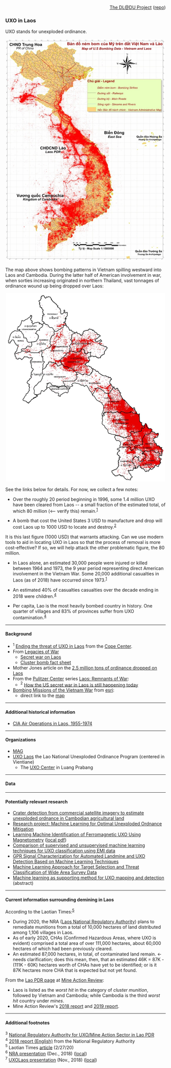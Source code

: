 <a id="top"></a>
<p align="right"> <a href="https://sj-simmons.github.io/dl">The DL@DU Project</a> (<a href="https://www.github.com/sj-simmons/deep-learning#top">repo</a>) </p>

###  UXO in Laos

UXO stands for unexploded ordinance.

<p align="center">
  <img width="500" src="images/IMG_3383.jpg">
</p>

The map above shows bombing patterns in Vietnam spilling westward into Laos and
Cambodia. During the latter half of American involvement in war, when sorties
increasing originated in northern Thailand, vast tonnages of ordinance wound up
being dropped over Laos:

<p align="center">
  <img width="500" src="images/contaminationmap.jpg">
</p>

See the links below for details. For now, we collect a few notes:

* Over the roughly 20 period beginning in 1996, some 1.4 million UXO have
  been cleared from Laos -- a small fraction of the estimated total, of
  which 80 million (<-- verify this) remain.<sup>[1](#footnote1)</sup>

* A bomb that cost the United States 3 USD to manufacture and drop will cost Laos up to
  1000 USD to locate and destroy.<sup>[2](#footnote2)</sup>

It is this last figure (1000 USD) that warrants attacking. Can we use modern tools to aid
in locating UXO in Laos so that the process of removal is more cost-effective? If so, we
will help attack the other problematic figure, the 80 million.

* In Laos alone, an estimated 30,000 people were injured or killed between 1964 and 1973,
  the 9 year period representing direct American involvement in the Vietnam War. Some
  20,000 additional casualties in Laos (as of 2018) have occurred since 1973.<sup>[1](#footnote1)</sup>

* An estimated 40% of casualties casualties over the decade ending in 2018 were children.<sup>[4](#footnote4)</sup>

* Per capita, Lao is the most heavily bombed country in history. One quarter of villages
  and 83% of provinces suffer from UXO contamination.<sup>[4](#footnote4)</sup>

---
#### Background
* <a name="footnote1"><sup>1</sup> [Ending the threat of UXO in Laos](http://copelaos.org/what-is-happening/unexploded-ordnance/ending-the-threat-of-cluster-bombs-and-uxo/) from the [Cope Center](http://copelaos.org/).
* From [Legacies of War](http://legaciesofwar.org/)
  * [Secret war on Laos](http://legaciesofwar.org/about-laos/secret-war-laos/)
  * [Cluster bomb fact sheet](http://legaciesofwar.org/resources/cluster-bomb-fact-sheet/)
* Mother Jones article on the [2.5 million tons of ordinance dropped on Laos](https://www.motherjones.com/politics/2014/03/laos-vietnam-war-us-bombing-uxo/)
* From the [Pulitzer Center](https://pulitzercenter.org/) series [Laos: Remnants of War](https://pulitzercenter.org/projects/laos-remnants-war):
  * <a name="footnote2"><sup>2</sup></a> [How the US secret war in Laos is still happening today](https://pulitzercenter.org/reporting/how-us-secret-war-laos-still-happening-today)
* [Bombing Missions of the Vietnam War](https://www.esri.com/en-us/maps-we-love/gallery/vietnam-bombing) from [esri](https://www.esri.com/en-us/home):
  * direct link to the [map](https://webapps-cdn.esri.com/CDN/page-templates/products/map-cookbook/vietnam.html)

---
#### Additional historical information
* [CIA Air Operations in Laos, 1955-1974](https://www.cia.gov/library/center-for-the-study-of-intelligence/csi-publications/csi-studies/studies/winter99-00/art7.html?fbclid=IwAR1sADPMRS8dfel-x3TzpOdp0Ixn2oor5vDnTIlj_RedbcbHqJRZTmvYz4s)

---
#### Organizations

* [MAG](https://www.maginternational.org/what-we-do/where-we-work/laos/)
* [UXO Laos](https://www.uxolao.org/) the Lao National Unexploded Ordinance
  Program (centered in Vientiane)
  * The [UXO Center](https://www.luangprabang-laos.com/Visit-UXO-Laos-center) in
    Luang Prabang

---
#### Data

---
#### Potentially relevant research

* [Crater detection from commercial satellite imagery to estimate unexploded ordnance in Cambodian agricultural land](https://journals.plos.org/plosone/article?id=10.1371/journal.pone.0229826#sec003)
* [Research project: Machine Learning for Optimal Unexploded Ordnance Mitigation](https://www.southampton.ac.uk/oes/research/projects/machine-learning.page)
* [Learning Machine Identification of Ferromagnetic UXO Using Magnetometry](https://www.researchgate.net/publication/273501531_Learning_Machine_Identification_of_Ferromagnetic_UXO_Using_Magnetometry) ([local pdf](lit/LearningMachineID.pdf))
* [Comparison of supervised and unsupervised machine learning techniques for UXO classification using EMI data](https://ui.adsabs.harvard.edu/abs/2011SPIE.8017E..06B/abstract)
* [GPR Signal Characterization for Automated Landmine and UXO Detection Based on Machine Learning Techniques](https://www.mdpi.com/2072-4292/6/10/9729)
* [Machine Learning Approach for Target Selection and Threat Classification of Wide Area Survey Data](https://www.serdp-estcp.org/Program-Areas/Munitions-Response/Land/Modeling-and-Signal-Processing/MR-1570)
* [Machine learning as supporting method for UXO mapping and detection](https://meetingorganizer.copernicus.org/EGU2020/EGU2020-22594.html?pdf) (abstract)

---
#### Current information surrounding demining in Laos

According to the Laotian Times:<sup>[5](#footnote5)</sup>

* During 2020, the NRA ([Laos National Regulatory Authority](http://www.nra.gov.la/)) plans to remediate
  munitions from a total of 10,000 hectares of land distributed
  among 1,106 villages in Laos.
* As of early 2020, CHAs (Confirmed Hazardous Areas, where UXO is evident)
  comprised a total area of over 111,000 hectares, about 60,000 hectares
  of which had been previously cleared.
* An estimated 87,000 hectares, in total, of contaminated land
  remain. <- needs clarification; does this mean, then, that
  an estimated 46K = 87K - (111K - 60K) hectares worth of CHAs have
  yet to be identified; or is it 87K hectares more CHA that is expected but not
  yet found.

From the [Lao PDR page](http://www.mineactionreview.org/country/lao-peoples-democratic-republic)
at [Mine Action Review](http://www.mineactionreview.org):
* Laos is listed as the *worst hit* in the category of *cluster munition*, followed by Vietnam
  and Cambodia; while Cambodia is the third *worst hit* country under *mines*.
* Mine Action Review's [2018 report](http://www.mineactionreview.org/assets/downloads/Clearing_Cluster_Munition_Remnants_2018_Lao_PDR.pdf) and [2019 report](http://www.mineactionreview.org/assets/downloads/Lao_PDR_Clearing_Cluster_Munition_Remnants_2019-62-77.pdf).

---
#### Additional footnotes

<a name="footnote3"><sup>3</sup></a> [National Regulatory Authority for UXO/Mine Action Sector in Lao PDR](http://www.nra.gov.la/resources.html)  
<a name="footnote4"><sup>4</sup></a> [2018 report (English)](http://www.nra.gov.la/resources/Annual%20Reports/Annual%20Report%20English/UXO%20Sector%20Annual%20Report%202018_English.pdf) from the National Regulatory Authority  
<a name="footnote5"><sup>5</sup></a> Laotian Times [article](https://laotiantimes.com/2020/02/27/laos-to-clear-10000-hectares-of-uxo-in-2020/) (2/27/20)  
<a name="footnote6"><sup>6</sup></a> [NRA presentation](http://veconac.org/uploads/files/18th%20General%20Assembly%20/VECONAC_18th_GA_National_Regulatory_Authority__NRA__Presentation_pdf.pdf) (Dec., 2018) ([local](lit/NRAPresentation.pdf))  
<a name="footnote7"><sup>7</sup></a> [UXOLaos presentation](https://2018workshop.aseanmineaction.org/presentations/08-1_Wanthong-Khamdala_Lao-PDR_Land-Release.pdf) (Nov., 2018) ([local](lit/UXOLaosPresentation.pdf))



